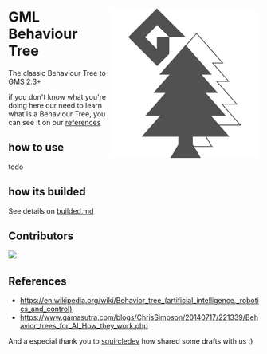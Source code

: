 <div align="center" />

<img align="right" src="./readme_logo.png" width="300"/>


<div align="left" />

# GML Behaviour Tree

The classic Behaviour Tree to GMS 2.3+

if you don't know what you're doing here our need to learn what is a Behaviour Tree, you can see it on our [references](#references)

## how to use

todo

## how its builded

See details on [builded.md](./builded.md)

## Contributors

<a href="https://github.com/VitorEstevam/Behaviour-Tree-Friends/graphs/contributors">
  <img src="https://contrib.rocks/image?repo=VitorEstevam/Behaviour-Tree-Friends" />
</a>

## References

- https://en.wikipedia.org/wiki/Behavior_tree_(artificial_intelligence,_robotics_and_control)
- https://www.gamasutra.com/blogs/ChrisSimpson/20140717/221339/Behavior_trees_for_AI_How_they_work.php

And a especial thank you to [squircledev](https://github.com/squircledev) how shared some drafts with us :)
